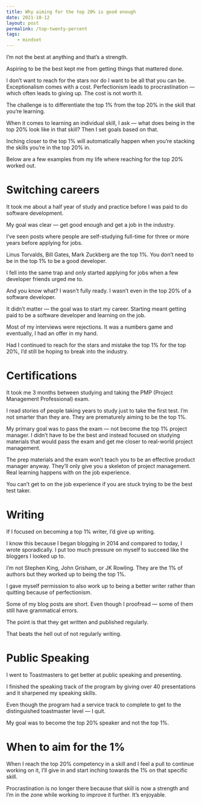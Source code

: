 ```yaml
---
title: Why aiming for the top 20% is good enough
date: 2021-10-12
layout: post
permalink: /top-twenty-percent
tags:
    - mindset
---
```


I’m not the best at anything and that’s a strength.

Aspiring to be the best kept me from getting things that mattered done.

I don’t want to reach for the stars nor do I want to be all that you can be. Exceptionalism comes with a cost. Perfectionism leads to procrastination — which often leads to giving up. The cost is not worth it.

The challenge is to differentiate the top 1% from the top 20% in the skill that you’re learning.

When it comes to learning an individual skill, I ask — what does being in the top 20% look like in that skill? Then I set goals based on that.

Inching closer to the top 1% will automatically happen when you’re stacking the skills you’re in the top 20% in.

Below are a few examples from my life where reaching for the top 20% worked out.

# Switching careers

It took me about a half year of study and practice before I was paid to do software development.

My goal was clear — get good enough and get a job in the industry.

I’ve seen posts where people are self-studying full-time for three or more years before applying for jobs.

Linus Torvalds, Bill Gates, Mark Zuckberg are the top 1%. You don’t need to be in the top 1% to be a good developer.

I fell into the same trap and only started applying for jobs when a few developer friends urged me to.

And you know what? I wasn’t fully ready. I wasn’t even in the top 20% of a software developer.

It didn’t matter — the goal was to start my career. Starting meant getting paid to be a software developer and learning on the job.

Most of my interviews were rejections. It was a numbers game and eventually, I had an offer in my hand.

Had I continued to reach for the stars and mistake the top 1% for the top 20%, I’d still be hoping to break into the industry.

# Certifications

It took me 3 months between studying and taking the PMP (Project Management Professional) exam.

I read stories of people taking years to study just to take the first test. I’m not smarter than they are. They are prematurely aiming to be the top 1%.

My primary goal was to pass the exam — not become the top 1% project manager. I didn’t have to be the best and instead focused on studying materials that would pass the exam and get me closer to real-world project management.

The prep materials and the exam won’t teach you to be an effective product manager anyway. They’ll only give you a skeleton of project management. Real learning happens with on the job experience.

You can’t get to on the job experience if you are stuck trying to be the best test taker.

# Writing

If I focused on becoming a top 1% writer, I’d give up writing.

I know this because I began blogging in 2014 and compared to today, I wrote sporadically. I put too much pressure on myself to succeed like the bloggers I looked up to.

I’m not Stephen King, John Grisham, or JK Rowling. They are the 1% of authors but they worked up to being the top 1%.

I gave myself permission to also work up to being a better writer rather than quitting because of perfectionism.

Some of my blog posts are short. Even though I proofread — some of them still have grammatical errors.

The point is that they get written and published regularly.

That beats the hell out of not regularly writing.

# Public Speaking

I went to Toastmasters to get better at public speaking and presenting.

I finished the speaking track of the program by giving over 40 presentations and it sharpened my speaking skills.

Even though the program had a service track to complete to get to the distinguished toastmaster level — I quit.

My goal was to become the top 20% speaker and not the top 1%.

# When to aim for the 1%

When I reach the top 20% competency in a skill and I feel a pull to continue working on it, I’ll give in and start inching towards the 1% on that specific skill.

Procrastination is no longer there because that skill is now a strength and I’m in the zone while working to improve it further. It’s enjoyable.
